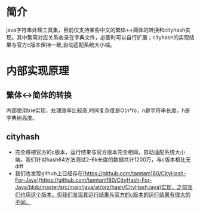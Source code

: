 # 简介
java字符串处理工具集，目前仅支持某些中文的繁体<->简体的转换和cityhash实现。其中繁简对应关系收录在字典文件，必要时可以自行扩展；cityhash的实现结果与官方c版本保持一致,自动适配系统大小端。
# 内部实现原理
## 繁体<->简体的转换
内部使用trie实现，处理效率比较高,时间复杂度是O(n*h)，n是字符串长度，h是字典树高度。
## cityhash
+ 完全移植官方的c版本，运行结果与官方版本完全相同，自动适配系统大小端。我们针对hash64方法测试2-6k长度的数据共计1200万，与c版本相比无diff
+ 我们也发现github上已经存在[https://github.com/tamtam180/CityHash-For-Java](https://github.com/tamtam180/CityHash-For-Java/blob/master/src/main/java/at/orz/hash/CityHash.java)实现，之前我们也用这个版本，但我们发现其运行结果与官方的c版本的运行结果有很大的不同。
